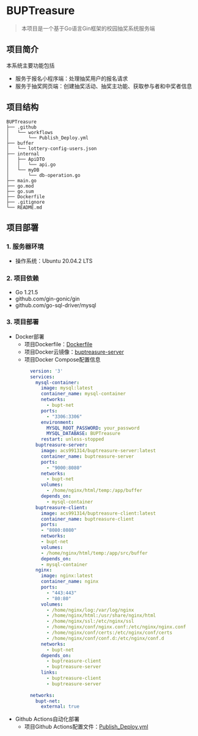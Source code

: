 # BUPTreasure
> 本项目是一个基于Go语言Gin框架的校园抽奖系统服务端

## 项目简介
本系统主要功能包括
- 服务于报名小程序端：处理抽奖用户的报名请求
- 服务于抽奖网页端：创建抽奖活动、抽奖主功能、获取参与者和中奖者信息

## 项目结构
```
BUPTreasure
├── .github
│   └── workflows
│       └── Publish_Deploy.yml
├── buffer
│   └── lottery-config-users.json
├── internal
│   ├── ApiDTO
│   │   └── api.go
│   └── myDB
│       └── db-operation.go
├── main.go
├── go.mod
├── go.sum
├── Dockerfile
├── .gitignore
└── README.md
```

## 项目部署
### 1. 服务器环境
- 操作系统：Ubuntu 20.04.2 LTS

### 2. 项目依赖
- Go 1.21.5
- github.com/gin-gonic/gin
- github.com/go-sql-driver/mysql

### 3. 项目部署
- Docker部署
    - 项目Dockerfile：[Dockerfile](./Dockerfile)
    - 项目Docker云镜像：[buptreasure-server](https://hub.docker.com/r/acs991314/buptreasure-server)
    - 项目Docker Compose配置信息
      ```yaml
        version: '3'
        services:
          mysql-container:
            image: mysql:latest
            container_name: mysql-container
            networks:
              - bupt-net
            ports:
              - "3306:3306"
            environment:
              MYSQL_ROOT_PASSWORD: your_password
              MYSQL_DATABASE: BUPTreasure
            restart: unless-stopped
          buptreasure-server:
            image: acs991314/buptreasure-server:latest
            container_name: buptreasure-server
            ports:
              - "9000:8080"
            networks:
              - bupt-net
            volumes:
              - /home/nginx/html/temp:/app/buffer
            depends_on:
              - mysql-container
          buptreasure-client:
            image: acs991314/buptreasure-client:latest
            container_name: buptreasure-client
            ports:
            - "8080:8080"
            networks:
            - bupt-net
            volumes:
            - /home/nginx/html/temp:/app/src/buffer
            depends_on:
            - mysql-container
          nginx:
            image: nginx:latest
            container_name: nginx
            ports:
              - "443:443"
              - "80:80"
            volumes:
              - /home/nginx/log:/var/log/nginx
              - /home/nginx/html:/usr/share/nginx/html
              - /home/nginx/ssl:/etc/nginx/ssl
              - /home/nginx/conf/nginx.conf:/etc/nginx/nginx.conf
              - /home/nginx/conf/certs:/etc/nginx/conf/certs
              - /home/nginx/conf/conf.d:/etc/nginx/conf.d
            networks:
              - bupt-net
            depends_on:
              - buptreasure-client
              - buptreasure-server
            links:
              - buptreasure-client
              - buptreasure-server
        
        networks:
          bupt-net:
            external: true
      ```
- Github Actions自动化部署
    - 项目Github Actions配置文件：[Publish_Deploy.yml](./.github/workflows/Publish_Deploy.yml)